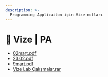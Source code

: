```yaml
---
description: >-
  Programming Applicaiton için Vize notları
---
```


# 📅 Vize \| PA

<!--YPackage.YGitbookIntegration-tarafından-otomatik-oluşturulmuştur-->

- [02mart.pdf](02mart.pdf)
- [23.02.pdf](23.02.pdf)
- [9mart.pdf](9mart.pdf)
- [Vize Lab Çalışmalar.rar](Vize%20Lab%20%C3%87al%C4%B1%C5%9Fmalar.rar)

<!--YPackage.YGitbookIntegration-tarafından-otomatik-oluşturulmuştur-->
